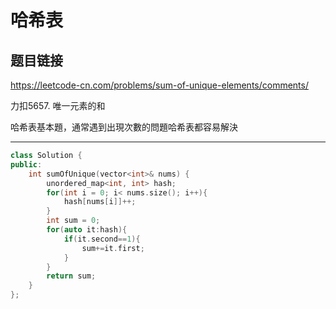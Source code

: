 # 哈希表

## 题目链接

https://leetcode-cn.com/problems/sum-of-unique-elements/comments/

力扣5657. 唯一元素的和

哈希表基本題，通常遇到出現次數的問題哈希表都容易解決
    
---------------------------------------

```cpp
class Solution {
public:
    int sumOfUnique(vector<int>& nums) {
        unordered_map<int, int> hash;
        for(int i = 0; i< nums.size(); i++){
            hash[nums[i]]++;
        }
        int sum = 0;
        for(auto it:hash){
            if(it.second==1){
                sum+=it.first;
            }
        }
        return sum;
    }
};
```
